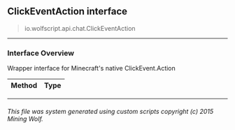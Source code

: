 ## ClickEventAction __interface__

>io.wolfscript.api.chat.ClickEventAction

---

### Interface Overview

Wrapper interface for Minecraft's native ClickEvent.Action

Method | Type   
--- | :--- 



---



###### This file was system generated using custom scripts copyright (c) 2015 Mining Wolf.
	

